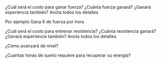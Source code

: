 ¿Cuál será el costo para ganar fuerza? ¿Cuánta fuerza ganará? ¿Ganará experiencia también? Anota todos los detalles

Por ejemplo
Gana 6 de fuerza por hora

¿Cuál será el costo para entrenar resistencia? ¿Cuánta resistencia ganará? ¿Ganará experiencia también? Anota todos los detalles

¿Cómo avanzará de nivel?

¿Cuántas horas de sueño requiere para recuperar su energía?
